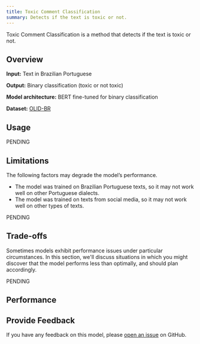 ```yaml
---
title: Toxic Comment Classification
summary: Detects if the text is toxic or not.
---
```


Toxic Comment Classification is a method that detects if the text is toxic or not.

## Overview

**Input:** Text in Brazilian Portuguese

**Output:** Binary classification (toxic or not toxic)

**Model architecture:** BERT fine-tuned for binary classification

**Dataset:** [OLID-BR](https://dougtrajano.github.io/olid-br/)

## Usage

PENDING

## Limitations

The following factors may degrade the model’s performance.

- The model was trained on Brazilian Portuguese texts, so it may not work well on other Portuguese dialects.
- The model was trained on texts from social media, so it may not work well on other types of texts.

PENDING

## Trade-offs

Sometimes models exhibit performance issues under particular circumstances. In this section, we'll discuss situations in which you might discover that the model performs less than optimally, and should plan accordingly.

PENDING

## Performance

## Provide Feedback

If you have any feedback on this model, please [open an issue](https://github.com/DougTrajano/ToChiquinho/issues/new) on GitHub.
